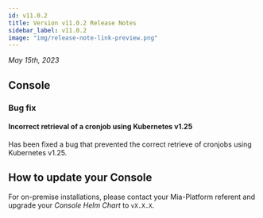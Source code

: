 ```yaml
---
id: v11.0.2
title: Version v11.0.2 Release Notes
sidebar_label: v11.0.2
image: "img/release-note-link-preview.png"
---
```


_May 15th, 2023_

## Console

### Bug fix

#### Incorrect retrieval of a cronjob using Kubernetes v1.25

Has been fixed a bug that prevented the correct retrieve of cronjobs using Kubernetes v1.25.

## How to update your Console

For on-premise installations, please contact your Mia-Platform referent and upgrade your _Console Helm Chart_ to `vX.X.X`.
